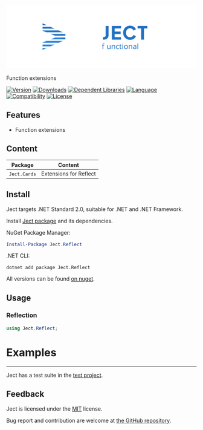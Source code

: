 ![Banner](./media/ject-banner.svg)

[//]: # (![Banner]&#40;https://raw.githubusercontent.com/sharpyr/Ject/refs/heads/master/media/ject-banner.svg&#41;)

Function extensions

[![Version](https://img.shields.io/nuget/vpre/Ject.Reflect.svg)](https://www.nuget.org/packages/Ject.Reflect)
[![Downloads](https://img.shields.io/nuget/dt/Ject.Reflect.svg)](https://www.nuget.org/packages/Ject.Reflect)
[![Dependent Libraries](https://img.shields.io/librariesio/dependents/nuget/Ject.Reflect.svg?label=dependent%20libraries)](https://libraries.io/nuget/Ject)
[![Language](https://img.shields.io/badge/language-C%23-blueviolet.svg)](https://dotnet.microsoft.com/learn/csharp)
[![Compatibility](https://img.shields.io/badge/compatibility-.NET%20Standard%202.0-blue.svg)]()
[![License](https://img.shields.io/github/license/sharpyr/Ject.svg)](https://github.com/sharpyr/Ject/LICENSE)

## Features

- Function extensions

## Content

| Package      | Content                |
|--------------|------------------------|
| `Ject.Cards` | Extensions for Reflect |

## Install

Ject targets .NET Standard 2.0, suitable for .NET and .NET Framework.

Install [Ject package](https://www.nuget.org/packages/Ject) and its dependencies.

NuGet Package Manager:

```powershell
Install-Package Ject.Reflect
```

.NET CLI:

```shell
dotnet add package Ject.Reflect
```

All versions can be found [on nuget](https://www.nuget.org/packages/Ject.Reflect#versions-body-tab).

## Usage

### Reflection

```csharp
using Ject.Reflect;

```

# Examples
---------------------
Ject has a test suite in the [test project](https://github.com/sharpyr/Ject/tree/master/Ject.Test/Src).

## Feedback

Ject is licensed under the [MIT](https://github.com/sharpyr/Ject/LICENSE) license.

Bug report and contribution are welcome at [the GitHub repository](https://github.com/sharpyr/Ject).